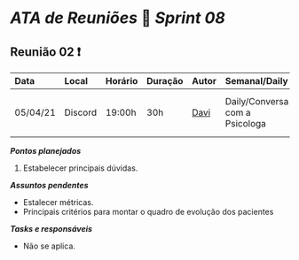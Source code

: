 # *ATA de Reuniões* 📝 *Sprint 08* 

## Reunião 02 ❗

| Data  | Local | Horário | Duração  | Autor | Semanal/Daily | Participantes |
| :- | :- | :- | :- | :- | :- | :- |
| 05/04/21 | Discord | 19:00h | 30h | [Davi](https://github.com/DaviMatheus)  | Daily/Conversa com a Psicologa | Nilvan, Abraao, Lucas, Psicologa|

***Pontos planejados***  

1. Estabelecer principais dúvidas.

***Assuntos pendentes***
* Estalecer métricas.
* Principais critérios para montar o quadro de evolução dos pacientes

***Tasks e responsáveis***
- Não se aplica.